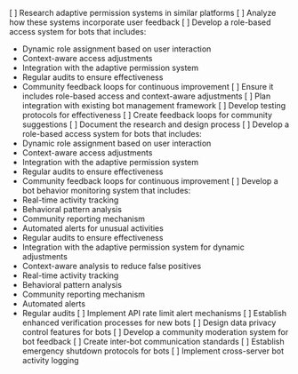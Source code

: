 [ ] Research adaptive permission systems in similar platforms
[ ] Analyze how these systems incorporate user feedback
[ ] Develop a role-based access system for bots that includes:
- Dynamic role assignment based on user interaction
- Context-aware access adjustments
- Integration with the adaptive permission system
- Regular audits to ensure effectiveness
- Community feedback loops for continuous improvement
[ ] Ensure it includes role-based access and context-aware adjustments
[ ] Plan integration with existing bot management framework
[ ] Develop testing protocols for effectiveness
[ ] Create feedback loops for community suggestions
[ ] Document the research and design process
[ ] Develop a role-based access system for bots that includes:
- Dynamic role assignment based on user interaction
- Context-aware access adjustments
- Integration with the adaptive permission system
- Regular audits to ensure effectiveness
- Community feedback loops for continuous improvement
[ ] Develop a bot behavior monitoring system that includes:
- Real-time activity tracking
- Behavioral pattern analysis
- Community reporting mechanism
- Automated alerts for unusual activities
- Regular audits to ensure effectiveness
- Integration with the adaptive permission system for dynamic adjustments
- Context-aware analysis to reduce false positives
- Real-time activity tracking
- Behavioral pattern analysis
- Community reporting mechanism
- Automated alerts
- Regular audits
[ ] Implement API rate limit alert mechanisms
[ ] Establish enhanced verification processes for new bots
[ ] Design data privacy control features for bots
[ ] Develop a community moderation system for bot feedback
[ ] Create inter-bot communication standards
[ ] Establish emergency shutdown protocols for bots
[ ] Implement cross-server bot activity logging